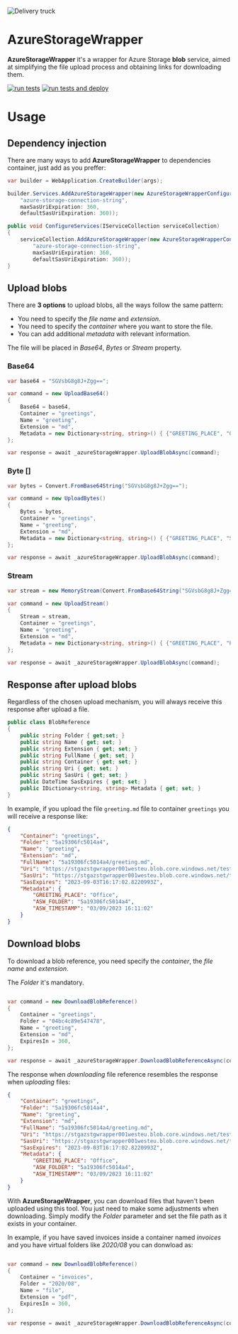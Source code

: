 ![Delivery truck](https://raw.githubusercontent.com/sergiobarriel/azure.storage.wrapper/main/src/AzureStorageWrapper/AzureStorageWrapper/icon.png)

# AzureStorageWrapper

**AzureStorageWrapper** it's a wrapper for Azure Storage **blob** service, aimed at simplifying the file upload process and obtaining links for downloading them.

[![run tests](https://github.com/sergiobarriel/azure.storage.wrapper/actions/workflows/run-tests.yml/badge.svg?branch=dev)](https://github.com/sergiobarriel/azure.storage.wrapper/actions/workflows/run-tests.yml) 
[![run tests and deploy](https://github.com/sergiobarriel/azure.storage.wrapper/actions/workflows/run-tests-and-deploy.yml/badge.svg?branch=main)](https://github.com/sergiobarriel/azure.storage.wrapper/actions/workflows/run-tests-and-deploy.yml)

# Usage

## Dependency injection

There are many ways to add **AzureStorageWrapper** to dependencies container, just add as you preffer:

```csharp
var builder = WebApplication.CreateBuilder(args);

builder.Services.AddAzureStorageWrapper(new AzureStorageWrapperConfiguration(
    "azure-storage-connection-string",
    maxSasUriExpiration: 360, 
    defaultSasUriExpiration: 360));
```

```csharp
public void ConfigureServices(IServiceCollection serviceCollection)
{
    serviceCollection.AddAzureStorageWrapper(new AzureStorageWrapperConfiguration(
        "azure-storage-connection-string", 
        maxSasUriExpiration: 360, 
        defaultSasUriExpiration: 360));
}
```
## Upload blobs

There are **3 options** to upload blobs, all the ways follow the same pattern:

- You need to specify the *file name* and *extension*.
- You need to specify the *container* where you want to store the file.
- You can add additional *metadata* with relevant information.

The file will be placed in *Base64*, *Bytes* or *Stream* property.

### Base64

```csharp
var base64 = "SGVsbG8g8J+Zgg==";

var command = new UploadBase64()
{
    Base64 = base64,
    Container = "greetings",
    Name = "greeting",
    Extension = "md",
    Metadata = new Dictionary<string, string>() { {"GREETING_PLACE", "Office"} }
};

var response = await _azureStorageWrapper.UploadBlobAsync(command);
```

### Byte []

```csharp
var bytes = Convert.FromBase64String("SGVsbG8g8J+Zgg==");

var command = new UploadBytes()
{
    Bytes = bytes,
    Container = "greetings",
    Name = "greeting",
    Extension = "md",
    Metadata = new Dictionary<string, string>() { {"GREETING_PLACE", "Street"} }
};

var response = await _azureStorageWrapper.UploadBlobAsync(command);
```

### Stream

```csharp
var stream = new MemoryStream(Convert.FromBase64String("SGVsbG8g8J+Zgg=="));

var command = new UploadStream()
{
    Stream = stream,
    Container = "greetings",
    Name = "greeting",
    Extension = "md",
    Metadata = new Dictionary<string, string>() { {"GREETING_PLACE", "Park"} }
};

var response = await _azureStorageWrapper.UploadBlobAsync(command);
```

## Response after upload blobs

Regardless of the chosen upload mechanism, you will always receive this response after upload a file.

```csharp
public class BlobReference
{
    public string Folder { get;set; }
    public string Name { get; set; }
    public string Extension { get; set; }
    public string FullName { get; set; }
    public string Container { get; set; }
    public string Uri { get; set; }
    public string SasUri { get; set; }
    public DateTime SasExpires { get; set; }
    public IDictionary<string, string> Metadata { get; set; }
}
```

In example, if you upload the file `greeting.md` file to container `greetings` you will receive a response like:

```json
{
    "Container": "greetings",
    "Folder": "5a19306fc5014a4",
    "Name": "greeting",
    "Extension": "md",
    "FullName": "5a19306fc5014a4/greeting.md",
    "Uri": "https://stgazstgwrapper001westeu.blob.core.windows.net/tests/5a19306fc5014a4/greeting.md",
    "SasUri": "https://stgazstgwrapper001westeu.blob.core.windows.net/tests/5a19306fc5014a4/greeting.md?sv=2021-10-04\u0026se=2023-09-03T16%3A17%3A02Z\u0026sr=b\u0026sp=r\u0026sig=8hs8AzxABevSTc5y%2BhOWDDN%2FH5qFSpA8Omj4uqoxzms%3D",
    "SasExpires": "2023-09-03T16:17:02.8220993Z",
    "Metadata": {
        "GREETING_PLACE": "Office",
        "ASW_FOLDER": "5a19306fc5014a4",
        "ASW_TIMESTAMP": "03/09/2023 16:11:02"
    }
}
```

## Download blobs

To download a blob reference, you need specify the *container*, the *file name* and *extension*.

The *Folder* it's mandatory.

```csharp

var command = new DownloadBlobReference()
{
    Container = "greetings",
    Folder = "04bc4c89e547478",
    Name = "greeting",
    Extension = "md",
    ExpiresIn = 360,
};

var response = await _azureStorageWrapper.DownloadBlobReferenceAsync(command);

```

The response when *downloading* file reference resembles the response when *uploading* files:

```json
{
    "Container": "greetings",
    "Folder": "5a19306fc5014a4",
    "Name": "greeting",
    "Extension": "md",
    "FullName": "5a19306fc5014a4/greeting.md",
    "Uri": "https://stgazstgwrapper001westeu.blob.core.windows.net/tests/5a19306fc5014a4/greeting.md",
    "SasUri": "https://stgazstgwrapper001westeu.blob.core.windows.net/tests/5a19306fc5014a4/greeting.md?sv=2021-10-04\u0026se=2023-09-03T16%3A17%3A02Z\u0026sr=b\u0026sp=r\u0026sig=8hs8AzxABevSTc5y%2BhOWDDN%2FH5qFSpA8Omj4uqoxzms%3D",
    "SasExpires": "2023-09-03T16:17:02.8220993Z",
    "Metadata": {
        "GREETING_PLACE": "Office",
        "ASW_FOLDER": "5a19306fc5014a4",
        "ASW_TIMESTAMP": "03/09/2023 16:11:02"
    }
}
```

With **AzureStorageWrapper**, you can download files that haven't been uploaded using this tool. You just need to make some adjustments when downloading. Simply modify the *Folder* parameter and set the file path as it exists in your container.

In example, if you have saved invoices inside a container named *invoices* and you have virtual folders like *2020/08* you can donwload as:

```csharp

var command = new DownloadBlobReference()
{
    Container = "invoices",
    Folder = "2020/08",
    Name = "file",
    Extension = "pdf",
    ExpiresIn = 360,
};

var response = await _azureStorageWrapper.DownloadBlobReferenceAsync(command);

```